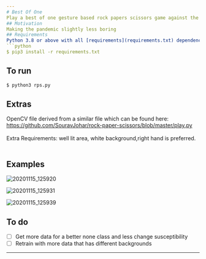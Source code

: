 ```yaml
---
# Best Of One
Play a best of one gesture based rock papers scissors game against the computer
## Motivation
Making the pandemic slightly less boring
## Requirements
Python 3.8 or above with all [requirements](requirements.txt) dependencies installed. To install run:
```python
$ pip3 install -r requirements.txt
```
## To run
```python
$ python3 rps.py
```
## Extras
OpenCV file derived from a similar file which can be found here: https://github.com/SouravJohar/rock-paper-scissors/blob/master/play.py </br> </br>
Extra Requirements: well lit area, white background,right hand is preferred.</br> </br>
## Examples
![20201115_125920](https://user-images.githubusercontent.com/52780573/99179626-7c813000-2745-11eb-86d7-bf2300e1343e.jpg)

![20201115_125931](https://user-images.githubusercontent.com/52780573/99179632-8b67e280-2745-11eb-9043-cd36442436e5.jpg)

![20201115_125939](https://user-images.githubusercontent.com/52780573/99179636-96227780-2745-11eb-8853-38e016379a92.jpg)

## To do
- [ ] Get more data for a better none class and less change susceptibility
- [ ] Retrain with more data that has different backgrounds
---
```



